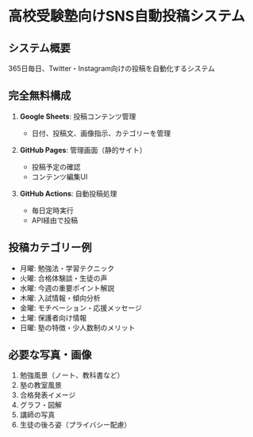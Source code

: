 # 高校受験塾向けSNS自動投稿システム

## システム概要
365日毎日、Twitter・Instagram向けの投稿を自動化するシステム

## 完全無料構成
1. **Google Sheets**: 投稿コンテンツ管理
   - 日付、投稿文、画像指示、カテゴリーを管理
   
2. **GitHub Pages**: 管理画面（静的サイト）
   - 投稿予定の確認
   - コンテンツ編集UI
   
3. **GitHub Actions**: 自動投稿処理
   - 毎日定時実行
   - API経由で投稿

## 投稿カテゴリー例
- 月曜: 勉強法・学習テクニック
- 火曜: 合格体験談・生徒の声
- 水曜: 今週の重要ポイント解説
- 木曜: 入試情報・傾向分析
- 金曜: モチベーション・応援メッセージ
- 土曜: 保護者向け情報
- 日曜: 塾の特徴・少人数制のメリット

## 必要な写真・画像
1. 勉強風景（ノート、教科書など）
2. 塾の教室風景
3. 合格発表イメージ
4. グラフ・図解
5. 講師の写真
6. 生徒の後ろ姿（プライバシー配慮）